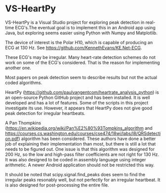 # VS-HeartPy

VS-HeartPy is a Visual Studio project for exploring peak detection in real-time ECG's.The eventual goal is to implement this in an Android app using Java, but exploring seems easier using Python with Numpy and Matplotlib.

The device of interest is the Polar H10, which is capable of producing an ECG at 130 Hz. See <https://github.com/KennethEvans/KE.Net-ECG>.

These ECG's may be irregular. Many heart-rate detection schemes do not work on some of the ECG's considered. That is the reason for implementing another one. 

Most papers on peak detection seem to describe results but not the actual coded algorithms.

HeartPy (<https://github.com/paulvangentcom/heartrate_analysis_python>) is an open-source Python GitHub project and has been installed. It is well developed and has a lot of features. Some of the scripts in this project investigate its use. However, it appears that HeartPy does not give good peak detection for irregular heartbeats.

A Pan Thompkins (<https://en.wikipedia.org/wiki/Pan%E2%80%93Tompkins_algorithm> and <https://courses.cs.washington.edu/courses/cse474/18wi/labs/l8/QRSdetection.pdf>) algorithm has been considered. These authors have done a better job of explaining their implementation than most, but there is still a lot that needs to be figured out. One issue is that this algorithm was designed for 200 Hz, so the low and high-pass filter coefficients are not right for 130 Hz. It was also designed to be coded in assembly language using integer arithmetic. A newer Android application should not be restricted this way.

It should be noted that scipy.signal.find_peaks does seem to find the irregular peaks resonably well, but not perfectly for an irregular heartbeat. It is also designed for post-processing the entire file.